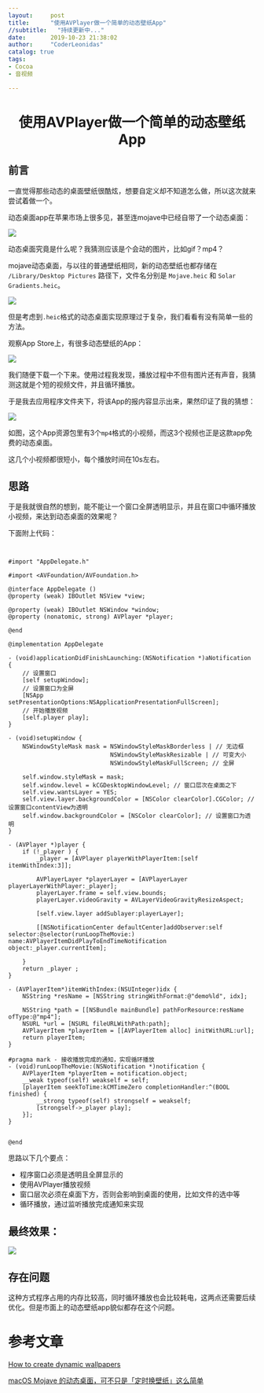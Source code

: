```yaml
---
layout:     post
title:      "使用AVPlayer做一个简单的动态壁纸App"
//subtitle:   "持续更新中..."
date:       2019-10-23 21:38:02
author:     "CoderLeonidas"
catalog: true
tags:
- Cocoa
- 音视频

---
```



# <center>使用AVPlayer做一个简单的动态壁纸App

## 前言 

一直觉得那些动态的桌面壁纸很酷炫，想要自定义却不知道怎么做，所以这次就来尝试着做一个。



动态桌面app在苹果市场上很多见，甚至连mojave中已经自带了一个动态桌面：

![](https://tva1.sinaimg.cn/large/006y8mN6ly1g88frzdn3nj30dw0bptbm.jpg)

动态桌面究竟是什么呢？我猜测应该是个会动的图片，比如gif？mp4？

mojave动态桌面，与以往的普通壁纸相同，新的动态壁纸也都存储在 `/Library/Desktop Pictures` 路径下，文件名分别是 `Mojave.heic` 和 `Solar Gradients.heic`。

![](https://tva1.sinaimg.cn/large/006y8mN6ly1g88g3fmw4zj30jf07xgnv.jpg)

但是考虑到`.heic`格式的动态桌面实现原理过于复杂，我们看看有没有简单一些的方法。

观察App Store上，有很多动态壁纸的App：

![](https://tva1.sinaimg.cn/large/006y8mN6ly1g88g87lh2oj30dw08jdkx.jpg)

我们随便下载一个下来。使用过程我发现，播放过程中不但有图片还有声音，我猜测这就是个短的视频文件，并且循环播放。

于是我去应用程序文件夹下，将该App的报内容显示出来，果然印证了我的猜想：

![](https://tva1.sinaimg.cn/large/006y8mN6ly1g88gbxktvmj30hy06v3zx.jpg)

如图，这个App资源包里有3个`mp4`格式的小视频，而这3个视频也正是这款app免费的动态桌面。

这几个小视频都很短小，每个播放时间在10s左右。

## 思路

于是我就很自然的想到，能不能让一个窗口全屏透明显示，并且在窗口中循环播放小视频，来达到动态桌面的效果呢？

下面附上代码：

```objc


#import "AppDelegate.h"

#import <AVFoundation/AVFoundation.h>

@interface AppDelegate ()
@property (weak) IBOutlet NSView *view;

@property (weak) IBOutlet NSWindow *window;
@property (nonatomic, strong) AVPlayer *player;

@end

@implementation AppDelegate

- (void)applicationDidFinishLaunching:(NSNotification *)aNotification {
    // 设置窗口
    [self setupWindow];
    // 设置窗口为全屏
    [NSApp setPresentationOptions:NSApplicationPresentationFullScreen];
    // 开始播放视频
    [self.player play];
}

- (void)setupWindow {
    NSWindowStyleMask mask = NSWindowStyleMaskBorderless | // 无边框
                             NSWindowStyleMaskResizable | // 可变大小
                             NSWindowStyleMaskFullScreen; // 全屏
    
    self.window.styleMask = mask;
    self.window.level = kCGDesktopWindowLevel; // 窗口层次在桌面之下
    self.view.wantsLayer = YES;
    self.view.layer.backgroundColor = [NSColor clearColor].CGColor; // 设置窗口contentView为透明
    self.window.backgroundColor = [NSColor clearColor]; // 设置窗口为透明
}

- (AVPlayer *)player {
    if (!_player ) {
        _player = [AVPlayer playerWithPlayerItem:[self itemWithIndex:3]];

        AVPlayerLayer *playerLayer = [AVPlayerLayer playerLayerWithPlayer:_player];
        playerLayer.frame = self.view.bounds;
        playerLayer.videoGravity = AVLayerVideoGravityResizeAspect;

        [self.view.layer addSublayer:playerLayer];
        
        [[NSNotificationCenter defaultCenter]addObserver:self selector:@selector(runLoopTheMovie:) name:AVPlayerItemDidPlayToEndTimeNotification object:_player.currentItem];
        
    }
    return _player ;
}

- (AVPlayerItem*)itemWithIndex:(NSUInteger)idx {
    NSString *resName = [NSString stringWithFormat:@"demo%ld", idx];

    NSString *path = [[NSBundle mainBundle] pathForResource:resName ofType:@"mp4"];
    NSURL *url = [NSURL fileURLWithPath:path];
    AVPlayerItem *playerItem = [[AVPlayerItem alloc] initWithURL:url];
    return playerItem;
}

#pragma mark - 接收播放完成的通知，实现循环播放
- (void)runLoopTheMovie:(NSNotification *)notification {
    AVPlayerItem *playerItem = notification.object;
    __weak typeof(self) weakself = self;
    [playerItem seekToTime:kCMTimeZero completionHandler:^(BOOL finished) {
        __strong typeof(self) strongself = weakself;
        [strongself->_player play];
    }];
}


@end

```

思路以下几个要点：

- 程序窗口必须是透明且全屏显示的
- 使用AVPlayer播放视频
- 窗口层次必须在桌面下方，否则会影响到桌面的使用，比如文件的选中等
- 循环播放，通过监听播放完成通知来实现

## 最终效果：


![](https://tva1.sinaimg.cn/large/006y8mN6ly1g88iakmdokg30a006ob29.gif)


## 存在问题

这种方式程序占用的内存比较高，同时循环播放也会比较耗电，这两点还需要后续优化。但是市面上的动态壁纸app貌似都存在这个问题。


# 参考文章

[How to create dynamic wallpapers](https://forums.developer.apple.com/thread/18610#58622)

[macOS Mojave 的动态桌面，可不只是「定时换壁纸」这么简单](https://sspai.com/post/47390)

